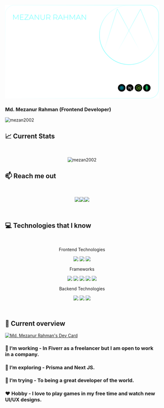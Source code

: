 <a href="https://mezanur-rahman-portfolio.vercel.app/">
<img src="https://github.com/Mezan2002/Mezan2002/blob/main/Card.svg" />
</a>

### Md. Mezanur Rahman (Frontend Developer)

<p align="left"> <img src="https://komarev.com/ghpvc/?username=mezan2002&label=Profile%20views&color=0e75b6&style=flat" alt="mezan2002" /> </p>

## :chart_with_upwards_trend: Current Stats

<br />
<p align="center">
  <img width="60%" src="https://github-readme-streak-stats.herokuapp.com/?user=mezan2002&theme=react&hide_border=true&background=0D1117&stroke=0D1117&fire=FF1CF7&sideLabels=00F0FF&currStreakNum=FF1CF7&ring=FF1CF7&currStreakLabel=FF1CF7&sideNums=00F0FF" alt="mezan2002"  />
</p>

## :mailbox: Reach me out

<br />

[<p align="center"><img height="75" src="https://github.com/mir-hussain/mir-hussain/blob/main/images/icons/Linkedin.png">](https://www.linkedin.com/in/mezanurrahman2002/)[<img height="75" src="https://github.com/mir-hussain/mir-hussain/blob/main/images/icons/Facebook.png">](https://web.facebook.com/mezanurrahman2002)[<img height="75" src="https://github.com/mir-hussain/mir-hussain/blob/main/images/icons/Twitter.png"> </p>](https://twitter.com/MdMezan58763254)

<br />

## :computer: Technologies that I know

<br>

<p align="center">
Frontend Technologies
</p>
<p align="center">
<img src="https://github.com/mir-hussain/mir-hussain/blob/main/images/icons/HTML.png"/>
<img src="https://github.com/mir-hussain/mir-hussain/blob/main/images/icons/css.png"/>
<img src="https://github.com/mir-hussain/mir-hussain/blob/main/images/icons/JavaScript.png"/>
</p>


<p align="center">
Frameworks
</p>
<p align="center">
<img src="https://github.com/mir-hussain/mir-hussain/blob/main/images/icons/react.png"/>
<img src="https://github.com/mir-hussain/mir-hussain/blob/main/images/icons/redux.png"/>
<img src="https://github.com/mir-hussain/mir-hussain/blob/main/images/icons/tailwind.png"/>
<img src="https://github.com/mir-hussain/mir-hussain/blob/main/images/icons/Bootsrap.png"/>
<img src="https://github.com/mir-hussain/mir-hussain/blob/main/images/icons/firebase.png"/>
</p>

<p align="center">
Backend Technologies
</p>
<p align="center">
<img src="https://github.com/mir-hussain/mir-hussain/blob/main/images/icons/node.png"/>
<img src="https://github.com/mir-hussain/mir-hussain/blob/main/images/icons/express.png"/>
<img src="https://github.com/mir-hussain/mir-hussain/blob/main/images/icons/mongo.png"/>
</p>

<br/>

## :eyes: Current overview

<div align="left">
<a href="https://app.daily.dev/mezan2002"><img src="https://api.daily.dev/devcards/019238bbc9f2440787c94c466fac5e8f.png?r=6h1" width="400" alt="Md. Mezanur Rahman's Dev Card"/></a>
</div>

### 🔭 I’m working - In Fiverr as a freelancer but I am open to work in a company.

### 🌱 I’m exploring - Prisma and Next JS.

### 🤔 I’m trying - To being a great developer of the world.

### ❤️ Hobby - I love to play games in my free time and watch new UI/UX designs.

<br />
